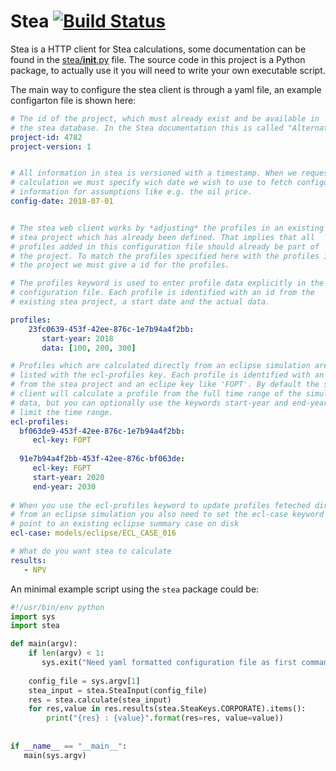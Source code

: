 # Stea [![Build Status](https://travis-ci.org/Statoil/stea.svg?branch=master)](https://travis-ci.org/Statoil/stea)

Stea is a HTTP client for Stea calculations, some documentation can be found in
the [stea/__init__.py](stea/__init__.py) file. The source code in this project
is a Python package, to actually use it you will need to write your own
executable script.

The main way to configure the stea client is through a yaml file, an example
configarton file is shown here:

```yaml
# The id of the project, which must already exist and be available in 
# the stea database. In the Stea documentation this is called "AlternativeId".
project-id: 4782
project-version: 1


# All information in stea is versioned with a timestamp. When we request a 
# calculation we must specify wich date we wish to use to fetch configuration 
# information for assumptions like e.g. the oil price.
config-date: 2018-07-01


# The stea web client works by *adjusting* the profiles in an existing
# stea project which has already been defined. That implies that all 
# profiles added in this configuration file should already be part of 
# the project. To match the profiles specified here with the profiles in
# the project we must give a id for the profiles.

# The profiles keyword is used to enter profile data explicitly in the 
# configuration file. Each profile is identified with an id from the
# existing stea project, a start date and the actual data.

profiles:
    23fc0639-453f-42ee-876c-1e7b94a4f2bb:
       start-year: 2018
       data: [100, 200, 300]

# Profiles which are calculated directly from an eclipse simulation are
# listed with the ecl-profiles key. Each profile is identified with an id 
# from the stea project and an eclipe key like 'FOPT'. By default the stea
# client will calculate a profile from the full time range of the simulated
# data, but you can optionally use the keywords start-year and end-year to
# limit the time range.
ecl-profiles:
  bf063de9-453f-42ee-876c-1e7b94a4f2bb:
     ecl-key: FOPT
     
  91e7b94a4f2bb-453f-42ee-876c-bf063de:
     ecl-key: FGPT
     start-year: 2020
     end-year: 2030
     
# When you use the ecl-profiles keyword to update profiles feteched directly 
# from an eclipse simulation you also need to set the ecl-case keyword to
# point to an existing eclipse summary case on disk
ecl-case: models/eclipse/ECL_CASE_016

# What do you want stea to calculate
results: 
   - NPV
``` 

An minimal example script using the `stea` package could be:

```python
#!/usr/bin/env python
import sys
import stea

def main(argv):
    if len(argv) < 1:
       sys.exit("Need yaml formatted configuration file as first commandline argument")
    
    config_file = sys.argv[1]
    stea_input = stea.SteaInput(config_file)
    res = stea.calculate(stea_input)
    for res,value in res.results(stea.SteaKeys.CORPORATE).items():
        print("{res} : {value}".format(res=res, value=value)) 
         
         
if __name__ == "__main__":
   main(sys.argv)

```
